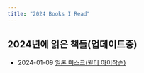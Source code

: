 ```yaml
---
title: "2024 Books I Read"
---
```


## 2024년에 읽은 책들(업데이트중)

* 2024-01-09 [일론 머스크(윌터 아이작슨)](https://www.yes24.com/Product/Goods/121946952)
